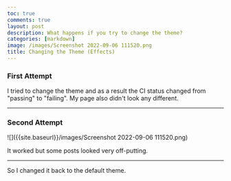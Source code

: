 ```yaml
---
toc: true
comments: true
layout: post
description: What happens if you try to change the theme?
categories: [markdown]
image: /images/Screenshot 2022-09-06 111520.png
title: Changing the Theme (Effects)
---
```


### First Attempt

I tried to change the theme and as a result the CI status changed from "passing" to "failing". My page also didn't look any different.

---

### Second Attempt

![]({{site.baseurl}}/images/Screenshot 2022-09-06 111520.png)

It worked but some posts looked very off-putting. 

---

So I changed it back to the default theme.
